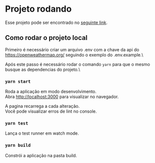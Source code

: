 # Projeto rodando

Esse projeto pode ser encontrado no [seguinte link](https://github.com/facebook/create-react-app).

## Como rodar o projeto local

Primeiro é necessário criar um arquivo .env com a chave da api do https://openweathermap.org/ seguindo o exemplo do .env.example.\

Após este passo é necessário rodar o comando `yarn` para que o mesmo busque as dependencias do projeto.\

### `yarn start`

Roda a aplicação em modo desenvolvimento.\
Abra [http://localhost:3000](http://localhost:3000) para visualizar no navegador.

A pagina recarrega a cada alteração.\
Você pode visualizar erros de lint no console.

### `yarn test`

Lança o test runner em watch mode.

### `yarn build`

Constrói a aplicação na pasta build.
